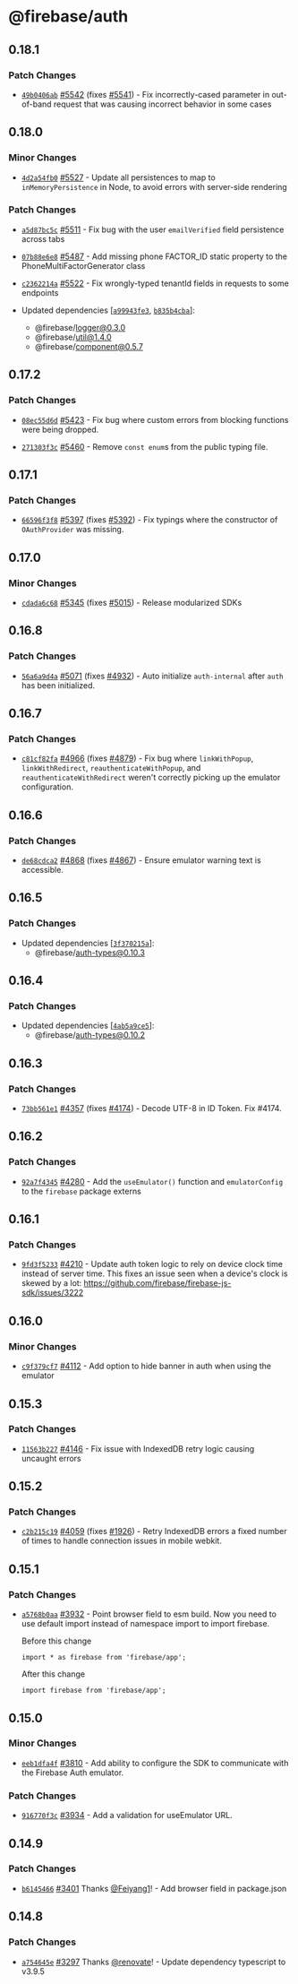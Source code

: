 # @firebase/auth

## 0.18.1

### Patch Changes

- [`49b0406ab`](https://github.com/firebase/firebase-js-sdk/commit/49b0406abb9b211c5b75325b0383539ac03358d1) [#5542](https://github.com/firebase/firebase-js-sdk/pull/5542) (fixes [#5541](https://github.com/firebase/firebase-js-sdk/issues/5541)) - Fix incorrectly-cased parameter in out-of-band request that was causing incorrect behavior in some cases

## 0.18.0

### Minor Changes

- [`4d2a54fb0`](https://github.com/firebase/firebase-js-sdk/commit/4d2a54fb0611ab1987ad415c265440b9bbbc28c6) [#5527](https://github.com/firebase/firebase-js-sdk/pull/5527) - Update all persistences to map to `inMemoryPersistence` in Node, to avoid errors with server-side rendering

### Patch Changes

- [`a5d87bc5c`](https://github.com/firebase/firebase-js-sdk/commit/a5d87bc5c5d6360d5fa2386fe351937463bc45b8) [#5511](https://github.com/firebase/firebase-js-sdk/pull/5511) - Fix bug with the user `emailVerified` field persistence across tabs

* [`07b88e6e8`](https://github.com/firebase/firebase-js-sdk/commit/07b88e6e80f60525c66bf330d28160dbef2d0a2c) [#5487](https://github.com/firebase/firebase-js-sdk/pull/5487) - Add missing phone FACTOR_ID static property to the PhoneMultiFactorGenerator class

- [`c2362214a`](https://github.com/firebase/firebase-js-sdk/commit/c2362214ad6154ce013d3815a6f1ccd061679f66) [#5522](https://github.com/firebase/firebase-js-sdk/pull/5522) - Fix wrongly-typed tenantId fields in requests to some endpoints

- Updated dependencies [[`a99943fe3`](https://github.com/firebase/firebase-js-sdk/commit/a99943fe3bd5279761aa29d138ec91272b06df39), [`b835b4cba`](https://github.com/firebase/firebase-js-sdk/commit/b835b4cbabc4b7b180ae38b908c49205ce31a422)]:
  - @firebase/logger@0.3.0
  - @firebase/util@1.4.0
  - @firebase/component@0.5.7

## 0.17.2

### Patch Changes

- [`08ec55d6d`](https://github.com/firebase/firebase-js-sdk/commit/08ec55d6dfcc85207fbdcdde77d6508f27998603) [#5423](https://github.com/firebase/firebase-js-sdk/pull/5423) - Fix bug where custom errors from blocking functions were being dropped.

* [`271303f3c`](https://github.com/firebase/firebase-js-sdk/commit/271303f3ca6fa47c646177a41d7a3e3f31e1d296) [#5460](https://github.com/firebase/firebase-js-sdk/pull/5460) - Remove `const enum`s from the public typing file.

## 0.17.1

### Patch Changes

- [`66596f3f8`](https://github.com/firebase/firebase-js-sdk/commit/66596f3f8c747158bf30b62d8f579f7eecf97081) [#5397](https://github.com/firebase/firebase-js-sdk/pull/5397) (fixes [#5392](https://github.com/firebase/firebase-js-sdk/issues/5392)) - Fix typings where the constructor of `OAuthProvider` was missing.

## 0.17.0

### Minor Changes

- [`cdada6c68`](https://github.com/firebase/firebase-js-sdk/commit/cdada6c68f9740d13dd6674bcb658e28e68253b6) [#5345](https://github.com/firebase/firebase-js-sdk/pull/5345) (fixes [#5015](https://github.com/firebase/firebase-js-sdk/issues/5015)) - Release modularized SDKs

## 0.16.8

### Patch Changes

- [`56a6a9d4a`](https://github.com/firebase/firebase-js-sdk/commit/56a6a9d4af2766154584a0f66d3c4d8024d74ba5) [#5071](https://github.com/firebase/firebase-js-sdk/pull/5071) (fixes [#4932](https://github.com/firebase/firebase-js-sdk/issues/4932)) - Auto initialize `auth-internal` after `auth` has been initialized.

## 0.16.7

### Patch Changes

- [`c81cf82fa`](https://github.com/firebase/firebase-js-sdk/commit/c81cf82fac14cbfaebc0e440235c3fb38af22d38) [#4966](https://github.com/firebase/firebase-js-sdk/pull/4966) (fixes [#4879](https://github.com/firebase/firebase-js-sdk/issues/4879)) - Fix bug where `linkWithPopup`, `linkWithRedirect`, `reauthenticateWithPopup`, and `reauthenticateWithRedirect` weren't correctly picking up the emulator configuration.

## 0.16.6

### Patch Changes

- [`de68cdca2`](https://github.com/firebase/firebase-js-sdk/commit/de68cdca21c6ba5a890807857b529c2187e4adba) [#4868](https://github.com/firebase/firebase-js-sdk/pull/4868) (fixes [#4867](https://github.com/firebase/firebase-js-sdk/issues/4867)) - Ensure emulator warning text is accessible.

## 0.16.5

### Patch Changes

- Updated dependencies [[`3f370215a`](https://github.com/firebase/firebase-js-sdk/commit/3f370215aa571db6b41b92a7d8a9aaad2ea0ecd0)]:
  - @firebase/auth-types@0.10.3

## 0.16.4

### Patch Changes

- Updated dependencies [[`4ab5a9ce5`](https://github.com/firebase/firebase-js-sdk/commit/4ab5a9ce5b6256a95d745f6dc40a5e5ddd2301f2)]:
  - @firebase/auth-types@0.10.2

## 0.16.3

### Patch Changes

- [`73bb561e1`](https://github.com/firebase/firebase-js-sdk/commit/73bb561e18ea42286a54d28648636bf1ac7fcfe0) [#4357](https://github.com/firebase/firebase-js-sdk/pull/4357) (fixes [#4174](https://github.com/firebase/firebase-js-sdk/issues/4174)) - Decode UTF-8 in ID Token. Fix #4174.

## 0.16.2

### Patch Changes

- [`92a7f4345`](https://github.com/firebase/firebase-js-sdk/commit/92a7f434536051bedd00bc1be7e774174378aa7d) [#4280](https://github.com/firebase/firebase-js-sdk/pull/4280) - Add the `useEmulator()` function and `emulatorConfig` to the `firebase` package externs

## 0.16.1

### Patch Changes

- [`9fd3f5233`](https://github.com/firebase/firebase-js-sdk/commit/9fd3f5233077b45c5101789c427db51835484ce0) [#4210](https://github.com/firebase/firebase-js-sdk/pull/4210) - Update auth token logic to rely on device clock time instead of server time. This fixes an issue seen when a device's clock is skewed by a lot: https://github.com/firebase/firebase-js-sdk/issues/3222

## 0.16.0

### Minor Changes

- [`c9f379cf7`](https://github.com/firebase/firebase-js-sdk/commit/c9f379cf7ef2c5938512a45b63008bbb135926ed) [#4112](https://github.com/firebase/firebase-js-sdk/pull/4112) - Add option to hide banner in auth when using the emulator

## 0.15.3

### Patch Changes

- [`11563b227`](https://github.com/firebase/firebase-js-sdk/commit/11563b227f30c9282c45e4a8128d5679954dcfd1) [#4146](https://github.com/firebase/firebase-js-sdk/pull/4146) - Fix issue with IndexedDB retry logic causing uncaught errors

## 0.15.2

### Patch Changes

- [`c2b215c19`](https://github.com/firebase/firebase-js-sdk/commit/c2b215c1950b2f75abb6a8dd58544a79bda968f6) [#4059](https://github.com/firebase/firebase-js-sdk/pull/4059) (fixes [#1926](https://github.com/firebase/firebase-js-sdk/issues/1926)) - Retry IndexedDB errors a fixed number of times to handle connection issues in mobile webkit.

## 0.15.1

### Patch Changes

- [`a5768b0aa`](https://github.com/firebase/firebase-js-sdk/commit/a5768b0aa7d7ce732279931aa436e988c9f36487) [#3932](https://github.com/firebase/firebase-js-sdk/pull/3932) - Point browser field to esm build. Now you need to use default import instead of namespace import to import firebase.

  Before this change

  ```
  import * as firebase from 'firebase/app';
  ```

  After this change

  ```
  import firebase from 'firebase/app';
  ```

## 0.15.0

### Minor Changes

- [`eeb1dfa4f`](https://github.com/firebase/firebase-js-sdk/commit/eeb1dfa4f629dc5cf328e4b4a224369c0670c312) [#3810](https://github.com/firebase/firebase-js-sdk/pull/3810) - Add ability to configure the SDK to communicate with the Firebase Auth emulator.

### Patch Changes

- [`916770f3c`](https://github.com/firebase/firebase-js-sdk/commit/916770f3cfc0ca9eae92fbf33558b7175cf2cf78) [#3934](https://github.com/firebase/firebase-js-sdk/pull/3934) - Add a validation for useEmulator URL.

## 0.14.9

### Patch Changes

- [`b6145466`](https://github.com/firebase/firebase-js-sdk/commit/b6145466835e22495b94d2bcfc45813e81496085) [#3401](https://github.com/firebase/firebase-js-sdk/pull/3401) Thanks [@Feiyang1](https://github.com/Feiyang1)! - Add browser field in package.json

## 0.14.8

### Patch Changes

- [`a754645e`](https://github.com/firebase/firebase-js-sdk/commit/a754645ec2be1b8c205f25f510196eee298b0d6e) [#3297](https://github.com/firebase/firebase-js-sdk/pull/3297) Thanks [@renovate](https://github.com/apps/renovate)! - Update dependency typescript to v3.9.5
